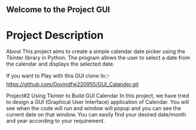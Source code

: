 ## Welcome to the Project GUI

# Project Description
About
This project aims to create a simple calendar date picker using the Tkinter library in Python. The program allows the user to select a date from the calendar and displays the selected date.

If you want to Play with this GUI clone it👉  https://github.com/Govindfw220955/GUI_Calander.git




Project#2 Using Tkinter to Build GUI Calendar
In this project, we have tried to design a GUI (Graphical User Interface) application of Calendar. You will see when the code will run and window will popup and you can see the current date on that window.
You can easily find your desired date/month and year according to your requirement.
